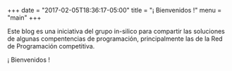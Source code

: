 +++
date = "2017-02-05T18:36:17-05:00"
title = "¡ Bienvenidos !"
menu = "main"
+++

Este blog es una iniciativa del grupo in-silico para compartir las
soluciones de algunas compentencias de programación, principalmente
las de la Red de Programación competitiva.

¡ Bienvenidos !
